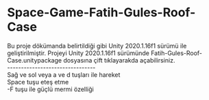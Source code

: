 # Space-Game-Fatih-Gules-Roof-Case
Bu proje dökümanda belirtildiği gibi Unity 2020.1.16f1 sürümü ile geliştirilmiştir. Projeyi Unity 2020.1.16f1 sürümünde Fatih-Gules-Roof-Case.unitypackage dosyasına çift tıklayarakda açabilirsiniz.
<br>--------------------------------<br>
Sağ ve sol veya a ve d tuşları ile hareket<br>
Space tuşu eteş etme<br>
-F tuşu ile güçlü mermi özelliği<br>
